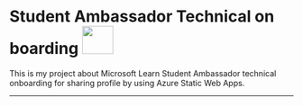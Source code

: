 # Student Ambassador Technical on boarding <img src="https://github.com/ksupasate/SATechnicalOnboarding/blob/main/icon.png" width="55" height="50">
This is my project about Microsoft Learn Student Ambassador technical onboarding for sharing profile by using Azure Static Web Apps. 

---
